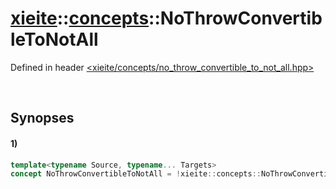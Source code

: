 # [xieite](../../xieite.md)\:\:[concepts](../../concepts.md)\:\:NoThrowConvertibleToNotAll
Defined in header [<xieite/concepts/no_throw_convertible_to_not_all.hpp>](../../../include/xieite/concepts/no_throw_convertible_to_not_all.hpp)

&nbsp;

## Synopses
#### 1)
```cpp
template<typename Source, typename... Targets>
concept NoThrowConvertibleToNotAll = !xieite::concepts::NoThrowConvertibleToAll<Sources, Targets...>;
```

